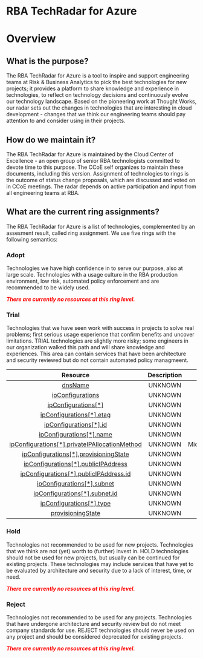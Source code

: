 
RBA TechRadar for Azure
=======================

# Overview

## What is the purpose?


The RBA TechRadar for Azure is a tool to inspire and support engineering teams at Risk & Business Analytics to pick the best technologies for new projects; it provides a platform to share knowledge and experience in technologies, to reflect on technology decisions and continuously evolve our technology landscape.  Based on the pioneering work at Thought Works, our radar sets out the changes in technologies that are interesting in cloud development - changes that we think our engineering teams should pay attention to and consider using in their projects.
## How do we maintain it?


The RBA TechRadar for Azure is maintained by the Cloud Center of Excellence - an open group of senior RBA technologists committed to devote time to this purpose.  The CCoE self organizes to maintain these documents, including this version.  Assignment of technologies to rings is the outcome of status change proposals, which are discussed and voted on in CCoE meetings.  The radar depends on active participation and input from all engineering teams at RBA.
## What are the current ring assignments?


The RBA TechRadar for Azure is a list of technologies, complemented by an assesment result, called ring assignment.  We use five rings with the following semantics:
### Adopt


Technologies we have high confidence in to serve our purpose, also at large scale.  Technologies with a usage culture in the RBA production environment, low risk, automated policy enforcement and are recommended to be widely used.  
  
***<font color="red"> There are currently no resources at this ring level. </font>***
### Trial


Technologies that we have seen work with success in projects to solve real problems;  first serious usage experience that confirm benefits and uncover limitations.  TRIAL technologies are slightly more risky; some engineers in our organization walked this path and will share knowledge and experiences.  This area can contain services that have been architecture and security reviewed but do not contain automated policy managmeent.  

|Resource|Description|Path|Status|
| :---: | :---: | :---: | :---: |
|[dnsName](https://github.com/openrba/python-azure-techradar/blob/master/Microsoft.Network/bastionHosts/dnsName)|UNKNOWN|Microsoft.Network/bastionHosts/dnsName|TRIAL|
|[ipConfigurations](https://github.com/openrba/python-azure-techradar/blob/master/Microsoft.Network/bastionHosts/ipConfigurations)|UNKNOWN|Microsoft.Network/bastionHosts/ipConfigurations|TRIAL|
|[ipConfigurations[*]](https://github.com/openrba/python-azure-techradar/blob/master/Microsoft.Network/bastionHosts/ipConfigurations[*])|UNKNOWN|Microsoft.Network/bastionHosts/ipConfigurations[*]|TRIAL|
|[ipConfigurations[*].etag](https://github.com/openrba/python-azure-techradar/blob/master/Microsoft.Network/bastionHosts/ipConfigurations[*].etag)|UNKNOWN|Microsoft.Network/bastionHosts/ipConfigurations[*].etag|TRIAL|
|[ipConfigurations[*].id](https://github.com/openrba/python-azure-techradar/blob/master/Microsoft.Network/bastionHosts/ipConfigurations[*].id)|UNKNOWN|Microsoft.Network/bastionHosts/ipConfigurations[*].id|TRIAL|
|[ipConfigurations[*].name](https://github.com/openrba/python-azure-techradar/blob/master/Microsoft.Network/bastionHosts/ipConfigurations[*].name)|UNKNOWN|Microsoft.Network/bastionHosts/ipConfigurations[*].name|TRIAL|
|[ipConfigurations[*].privateIPAllocationMethod](https://github.com/openrba/python-azure-techradar/blob/master/Microsoft.Network/bastionHosts/ipConfigurations[*].privateIPAllocationMethod)|UNKNOWN|Microsoft.Network/bastionHosts/ipConfigurations[*].privateIPAllocationMethod|TRIAL|
|[ipConfigurations[*].provisioningState](https://github.com/openrba/python-azure-techradar/blob/master/Microsoft.Network/bastionHosts/ipConfigurations[*].provisioningState)|UNKNOWN|Microsoft.Network/bastionHosts/ipConfigurations[*].provisioningState|TRIAL|
|[ipConfigurations[*].publicIPAddress](https://github.com/openrba/python-azure-techradar/blob/master/Microsoft.Network/bastionHosts/ipConfigurations[*].publicIPAddress)|UNKNOWN|Microsoft.Network/bastionHosts/ipConfigurations[*].publicIPAddress|TRIAL|
|[ipConfigurations[*].publicIPAddress.id](https://github.com/openrba/python-azure-techradar/blob/master/Microsoft.Network/bastionHosts/ipConfigurations[*].publicIPAddress.id)|UNKNOWN|Microsoft.Network/bastionHosts/ipConfigurations[*].publicIPAddress.id|TRIAL|
|[ipConfigurations[*].subnet](https://github.com/openrba/python-azure-techradar/blob/master/Microsoft.Network/bastionHosts/ipConfigurations[*].subnet)|UNKNOWN|Microsoft.Network/bastionHosts/ipConfigurations[*].subnet|TRIAL|
|[ipConfigurations[*].subnet.id](https://github.com/openrba/python-azure-techradar/blob/master/Microsoft.Network/bastionHosts/ipConfigurations[*].subnet.id)|UNKNOWN|Microsoft.Network/bastionHosts/ipConfigurations[*].subnet.id|TRIAL|
|[ipConfigurations[*].type](https://github.com/openrba/python-azure-techradar/blob/master/Microsoft.Network/bastionHosts/ipConfigurations[*].type)|UNKNOWN|Microsoft.Network/bastionHosts/ipConfigurations[*].type|TRIAL|
|[provisioningState](https://github.com/openrba/python-azure-techradar/blob/master/Microsoft.Network/bastionHosts/provisioningState)|UNKNOWN|Microsoft.Network/bastionHosts/provisioningState|TRIAL|

### Hold


Technologies not recommended to be used for new projects. Technologies that we think are not (yet) worth to (further) invest in.  HOLD technologies should not be used for new projects, but usually can be continued for existing projects.  These technologies may include services that have yet to be evaluated by architecture and security due to a lack of interest, time, or need.  
  
***<font color="red"> There are currently no resources at this ring level. </font>***
### Reject


Technologies not recommended to be used for any projects. Technologies that have undergone architecture and security review but do not meet company standards for use.  REJECT technologies should never be used on any project and should be considered deprecated for existing projects.  
  
***<font color="red"> There are currently no resources at this ring level. </font>***